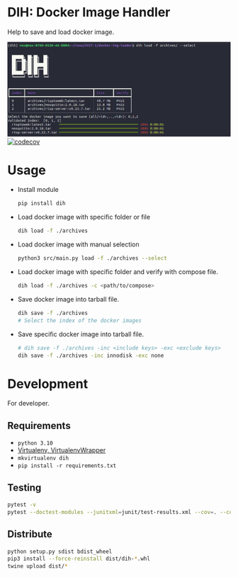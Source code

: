 # DIH: Docker Image Handler
Help to save and load docker image.

![cover](./assets/cover.png)
[![codecov](https://codecov.io/gh/p513817/dih/graph/badge.svg?token=26rjsu2prW)](https://codecov.io/gh/p513817/dih)

# Usage
* Install module
    ```bash
    pip install dih
    ```
* Load docker image with specific folder or file
    ```bash
    dih load -f ./archives
    ```
* Load docker image with manual selection
    ```bash
    python3 src/main.py load -f ./archives --select
    ```
* Load docker image with specific folder and verify with compose file.
    ```bash
    dih load -f ./archives -c <path/to/compose>
    ```
* Save docker image into tarball file.
    ```bash
    dih save -f ./archives
    # Select the index of the docker images
    ```
* Save specific docker image into tarball file.
    ```bash
    # dih save -f ./archives -inc <include keys> -exc <exclude keys>
    dih save -f ./archives -inc innodisk -exc none
    ```

# Development
For developer.

## Requirements
* `python 3.10`
* [Virtualenv, VirtualenvWrapper](./assets/install-venv.md)
* `mkvirtualenv dih`
* `pip install -r requirements.txt`

## Testing
```bash
pytest -v
pytest --doctest-modules --junitxml=junit/test-results.xml --cov=. --cov-report=xml --cov-report=html
```

## Distribute
```bash
python setup.py sdist bdist_wheel
pip3 install --force-reinstall dist/dih-*.whl
twine upload dist/*

```
